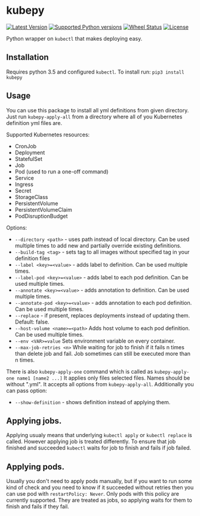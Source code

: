 # kubepy

[![Latest Version](https://img.shields.io/pypi/v/kubepy.svg)](https://github.com/socialwifi/kubepy/blob/master/CHANGELOG.md)
[![Supported Python versions](https://img.shields.io/pypi/pyversions/kubepy.svg)](https://pypi.python.org/pypi/kubepy/)
[![Wheel Status](https://img.shields.io/pypi/wheel/kubepy.svg)](https://pypi.python.org/pypi/kubepy/)
[![License](https://img.shields.io/pypi/l/kubepy.svg)](https://github.com/socialwifi/kubepy/blob/master/LICENSE)

Python wrapper on `kubectl` that makes deploying easy.

## Installation
Requires python 3.5 and configured `kubectl`. To install run:
`pip3 install kubepy`

## Usage
You can use this package to install all yml definitions from given directory.
Just run `kubepy-apply-all` from a directory where all of you Kubernetes definition yml files are.

Supported Kubernetes resources:
* CronJob
* Deployment
* StatefulSet
* Job
* Pod (used to run a one-off command)
* Service
* Ingress
* Secret
* StorageClass
* PersistentVolume
* PersistentVolumeClaim
* PodDisruptionBudget

Options:
* `--directory <path>` - uses path instead of local directory.
  Can be used multiple times to add new and partially override existing definitions.
* `--build-tag <tag>` - sets tag to all images without specified tag in your definition files
* `--label <key>=<value>` - adds label to definition. Can be used multiple times.
* `--label-pod <key>=<value>` - adds label to each pod definition. Can be used multiple times.
* `--annotate <key>=<value>` - adds annotation to definition. Can be used multiple times.
* `--annotate-pod <key>=<value>` - adds annotation to each pod definition. Can be used multiple times.
* `--replace` - if present, replaces deployments instead of updating them. Default: false.
* `--host-volume <name>=<path>` Adds host volume to each pod definition. Can be used multiple times.
* `--env <VAR>=value` Sets environment variable on every container.
* `--max-job-retries <n>` While waiting for job to finish if it fails n times than delete job and fail.
  Job sometimes can still be executed more than n times.

There is also `kubepy-apply-one` command which is called as `kubepy-apply-one name1 [name2 ...]`
It applies only files selected files. Names should be without ".yml".
It accepts all options from `kubepy-apply-all`. Additionally you can pass option:
* `--show-definition` - shows definition instead of applying them.

## Applying jobs.
Applying usualy means that underlying `kubectl apply` or `kubectl replace` is called. However applying job is treated 
differently.
To ensure that job finished and succeeded `kubectl` waits for job to finish and fails if job failed.

## Applying pods.
Usually you don't need to apply pods manually, but if you want to run some kind of check and you need to know if it 
succeeded without retries then you can use pod with `restartPolicy: Never`. Only pods with this policy are currently 
supported. They are treated as jobs, so applying waits for them to finish and fails if they fail.
